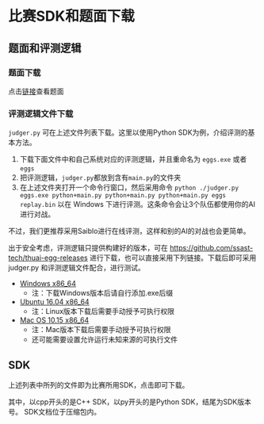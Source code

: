 # 比赛SDK和题面下载

## 题面和评测逻辑

### 题面下载

点击[链接](https://cdn.jsdelivr.net/gh/ssast-tech/thuai-egg-releases@7ae9069c/statements.pdf)查看题面

### 评测逻辑文件下载

`judger.py` 可在上述文件列表下载。这里以使用Python SDK为例，介绍评测的基本方法。
1. 下载下面文件中和自己系统对应的评测逻辑，并且重命名为 `eggs.exe` 或者 `eggs`
2. 把评测逻辑，`judger.py`都放到含有`main.py`的文件夹
3. 在上述文件夹打开一个命令行窗口，然后采用命令 `python ./judger.py eggs.exe python+main.py python+main.py python+main.py eggs replay.bin` 以在 Windows 下进行评测。这条命令会让3个队伍都使用你的AI进行对战。

不过，我们更推荐采用Saiblo进行在线评测，这样和别的AI的对战也会更简单。

出于安全考虑，评测逻辑只提供构建好的版本，可在 https://github.com/ssast-tech/thuai-egg-releases 进行下载，也可以直接采用下列链接。下载后即可采用 judger.py 和评测逻辑文件配合，进行测试。

- [Windows x86_64](https://cdn.jsdelivr.net/gh/ssast-tech/thuai-egg-releases@7ae9069c/eggs-windows-x86_64)
  - 注：下载Windows版本后请自行添加.exe后缀
- [Ubuntu 16.04 x86_64](https://cdn.jsdelivr.net/gh/ssast-tech/thuai-egg-releases@7ae9069c/eggs-ubuntu-16.04-x86_64)
  - 注：Linux版本下载后需要手动授予可执行权限
- [Mac OS 10.15 x86_64](https://cdn.jsdelivr.net/gh/ssast-tech/thuai-egg-releases@7ae9069c/eggs-macos-10.15-x86_64) 
  - 注：Mac版本下载后需要手动授予可执行权限
  - 还可能需要设置允许运行未知来源的可执行文件

## SDK

上述列表中所列的文件即为比赛所用SDK，点击即可下载。

其中，以cpp开头的是C++ SDK，以py开头的是Python SDK，结尾为SDK版本号。
SDK文档位于压缩包内。

